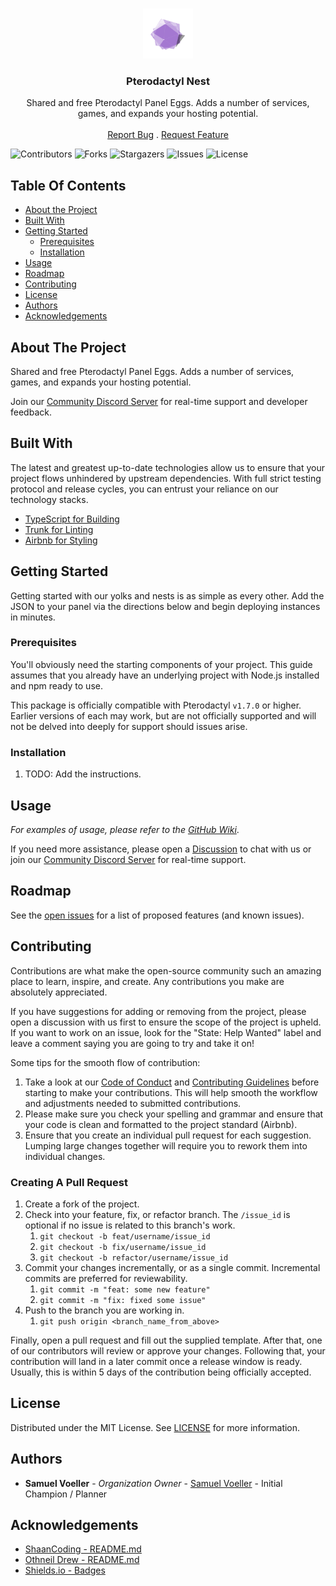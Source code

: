 <!-- trunk-ignore-all(markdownlint/MD013) -->
<!-- trunk-ignore-all(markdownlint/MD033) -->

<!-- trunk-ignore(markdownlint/MD041) -->
<br/>
<p align="center">
  <a href="https://github.com/amethyst-studio/pterodactyl-nest">
    <img src="https://github.com/amethyst-studio/.github/blob/main/asset/icon_trans_512x512.png?raw=true" alt="Logo" width="80" height="80">
  </a>

  <h3 align="center">Pterodactyl Nest</h3>

  <p align="center">
    Shared and free Pterodactyl Panel Eggs. Adds a number of services, games, and expands your hosting potential.
    <br/>
    <br/>
    <a href="https://github.com/amethyst-studio/pterodactyl-nest/issues">Report Bug</a>
    .
    <a href="https://github.com/amethyst-studio/pterodactyl-nest/issues">Request Feature</a>
  </p>
</p>

![Contributors](https://img.shields.io/github/contributors/amethyst-studio/pterodactyl-nest?color=dark-green) ![Forks](https://img.shields.io/github/forks/amethyst-studio/pterodactyl-nest?style=social) ![Stargazers](https://img.shields.io/github/stars/amethyst-studio/pterodactyl-nest?style=social) ![Issues](https://img.shields.io/github/issues/amethyst-studio/pterodactyl-nest) ![License](https://img.shields.io/github/license/amethyst-studio/pterodactyl-nest)

<!-- trunk-ignore(markdownlint/MD002) -->
## Table Of Contents

* [About the Project](#about-the-project)
* [Built With](#built-with)
* [Getting Started](#getting-started)
  * [Prerequisites](#prerequisites)
  * [Installation](#installation)
* [Usage](#usage)
* [Roadmap](#roadmap)
* [Contributing](#contributing)
* [License](#license)
* [Authors](#authors)
* [Acknowledgements](#acknowledgements)

## About The Project

Shared and free Pterodactyl Panel Eggs. Adds a number of services, games, and expands your hosting potential.

Join our [Community Discord Server](https://invite-to.amethyst.live) for real-time support and developer feedback.

## Built With

The latest and greatest up-to-date technologies allow us to ensure that your project flows unhindered by upstream dependencies. With full strict testing protocol and release cycles, you can entrust your reliance on our technology stacks.

* [TypeScript for Building](https://www.typescriptlang.org)
* [Trunk for Linting](https://trunk.io)
* [Airbnb for Styling](https://github.com/iamturns/eslint-config-airbnb-typescript)

## Getting Started

Getting started with our yolks and nests is as simple as every other. Add the JSON to your panel via the directions below and begin deploying instances in minutes.

### Prerequisites

You'll obviously need the starting components of your project. This guide assumes that you already have an underlying project with Node.js installed and npm ready to use.

This package is officially compatible with Pterodactyl `v1.7.0` or higher. Earlier versions of each may work, but are not officially supported and will not be delved into deeply for support should issues arise.

### Installation

1. TODO: Add the instructions.

## Usage

_For examples of usage, please refer to the [GitHub Wiki](https://github.com/amethyst-studio/pterodactyl-nest/wiki)_.

If you need more assistance, please open a [Discussion](https://github.com/amethyst-studio/pterodactyl-nest/discussions) to chat with us or join our [Community Discord Server](https://invite-to.amethyst.live) for real-time support.

## Roadmap

See the [open issues](https://github.com/amethyst-studio/pterodactyl-nest/issues) for a list of proposed features (and known issues).

## Contributing

Contributions are what make the open-source community such an amazing place to learn, inspire, and create. Any contributions you make are absolutely appreciated.

If you have suggestions for adding or removing from the project, please open a discussion with us first to ensure the scope of the project is upheld. If you want to work on an issue, look for the "State: Help Wanted" label and leave a comment saying you are going to try and take it on!

Some tips for the smooth flow of contribution:

1. Take a look at our [Code of Conduct](https://github.com/amethyst-studio/.github/blob/main/.github/CODE_OF_CONDUCT.md) and [Contributing Guidelines](https://github.com/amethyst-studio/github/blob/main/.github/CONTRIBUTING.md) before starting to make your contributions. This will help smooth the workflow and adjustments needed to submitted contributions.
2. Please make sure you check your spelling and grammar and ensure that your code is clean and formatted to the project standard (Airbnb).
3. Ensure that you create an individual pull request for each suggestion. Lumping large changes together will require you to rework them into individual changes.

### Creating A Pull Request

1. Create a fork of the project.
2. Check into your feature, fix, or refactor branch. The `/issue_id` is optional if no issue is related to this branch's work.
    1. `git checkout -b feat/username/issue_id`
    2. `git checkout -b fix/username/issue_id`
    3. `git checkout -b refactor/username/issue_id`
3. Commit your changes incrementally, or as a single commit. Incremental commits are preferred for reviewability.
    1. `git commit -m "feat: some new feature"`
    2. `git commit -m "fix: fixed some issue"`
4. Push to the branch you are working in.
    1. `git push origin <branch_name_from_above>`

Finally, open a pull request and fill out the supplied template. After that, one of our contributors will review or approve your changes. Following that, your contribution will land in a later commit once a release window is ready. Usually, this is within 5 days of the contribution being officially accepted.

## License

Distributed under the MIT License. See [LICENSE](https://github.com/amethyst-studio/pterodactyl-nest/blob/main/LICENSE) for more information.

## Authors

<!-- trunk-ignore(markdownlint/MD049) -->
* **Samuel Voeller** - *Organization Owner* - [Samuel Voeller](https://github.com/xCykrix) - Initial Champion / Planner

## Acknowledgements

* [ShaanCoding - README.md](https://github.com/ShaanCoding/)
* [Othneil Drew - README.md](https://github.com/othneildrew/Best-README-Template)
* [Shields.io - Badges](https://shields.io/)
